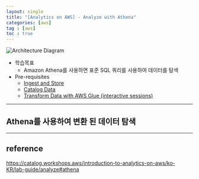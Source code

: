 ```yaml
---
layout: single
title: "[Analytics on AWS] - Analyze with Athena"
categories: [aws]
tag : [aws]
toc : true
---
```


![Architecture Diagram](https://static.us-east-1.prod.workshops.aws/public/9b2d1982-fdcf-4207-ba26-71a458796115/static/images/analyze_athena.png?classes=shadow)

- 학습목표
  - Amazon Athena를 사용하면 표준 SQL 쿼리를 사용하여 데이터를 탐색 
- Pre-requisites
  - [Ingest and Store ](https://catalog.workshops.aws/introduction-to-analytics-on-aws/ko-KR/lab-guide/ingest)
  - [Catalog Data ](https://catalog.workshops.aws/introduction-to-analytics-on-aws/ko-KR/lab-guide/catalog)
  - [Transform Data with AWS Glue (interactive sessions) ](https://catalog.workshops.aws/introduction-to-analytics-on-aws/ko-KR/lab-guide/transform-glue-interactive-sessions)

---



## Athena를 사용하여 변환 된 데이터 탐색





---

##  reference

https://catalog.workshops.aws/introduction-to-analytics-on-aws/ko-KR/lab-guide/analyze#athena

